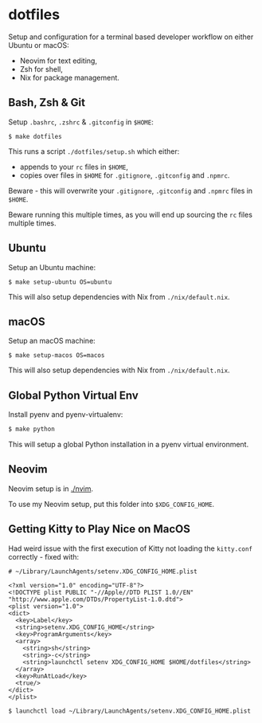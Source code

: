 # dotfiles

Setup and configuration for a terminal based developer workflow on either Ubuntu or macOS:

- Neovim for text editing,
- Zsh for shell,
- Nix for package management.

## Bash, Zsh & Git

Setup `.bashrc`, `.zshrc` & `.gitconfig` in `$HOME`:

```shell-session
$ make dotfiles
```

This runs a script `./dotfiles/setup.sh` which either:

- appends to your `rc` files in `$HOME`, 
- copies over files in `$HOME` for `.gitignore`, `.gitconfig` and `.npmrc`.

Beware - this will overwrite your `.gitignore`, `.gitconfig` and `.npmrc` files in `$HOME`.

Beware running this multiple times, as you will end up sourcing the `rc` files multiple times.

## Ubuntu

Setup an Ubuntu machine:

```shell-session
$ make setup-ubuntu OS=ubuntu
```

This will also setup dependencies with Nix from `./nix/default.nix`.

## macOS

Setup an macOS machine:

```shell-session
$ make setup-macos OS=macos
```

This will also setup dependencies with Nix from `./nix/default.nix`.

## Global Python Virtual Env

Install pyenv and pyenv-virtualenv:

```bash
$ make python
```

This will setup a global Python installation in a pyenv virtual environment.

## Neovim

Neovim setup is in [./nvim](https://github.com/ADGEfficiency/dotfiles/tree/master/nvim).

To use my Neovim setup, put this folder into `$XDG_CONFIG_HOME`.

## Getting Kitty to Play Nice on MacOS

Had weird issue with the first execution of Kitty not loading the `kitty.conf` correctly - fixed with:

```
# ~/Library/LaunchAgents/setenv.XDG_CONFIG_HOME.plist

<?xml version="1.0" encoding="UTF-8"?>
<!DOCTYPE plist PUBLIC "-//Apple//DTD PLIST 1.0//EN" "http://www.apple.com/DTDs/PropertyList-1.0.dtd">
<plist version="1.0">
<dict>
  <key>Label</key>
  <string>setenv.XDG_CONFIG_HOME</string>
  <key>ProgramArguments</key>
  <array>
    <string>sh</string>
    <string>-c</string>
    <string>launchctl setenv XDG_CONFIG_HOME $HOME/dotfiles</string>
  </array>
  <key>RunAtLoad</key>
  <true/>
</dict>
</plist>

$ launchctl load ~/Library/LaunchAgents/setenv.XDG_CONFIG_HOME.plist
```
